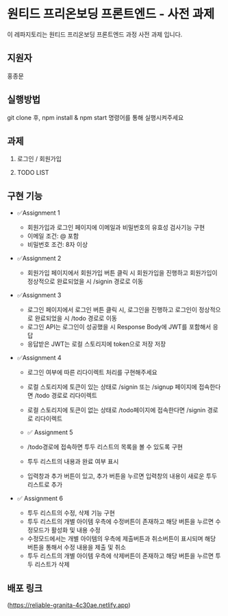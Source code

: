 # 원티드 프리온보딩 프론트엔드 - 사전 과제
이 레파지토리는 원티드 프리온보딩 프론트엔드 과정 사전 과제 입니다.

## 지원자
홍종문

## 실행방법
git clone 후, npm install & npm start 명령어를 통해 실행시켜주세요

## 과제
1. 로그인 / 회원가입

2. TODO LIST

## 구현 기능
* ✅Assignment 1
  * 회원가입과 로그인 페이지에 이메일과 비밀번호의 유효성 검사기능 구현
  * 이메일 조건: @ 포함
  * 비밀번호 조건: 8자 이상

* ✅Assignment 2
  *  회원가입 페이지에서 회원가입 버튼 클릭 시 회원가입을 진행하고 회원가입이 정상적으로 완료되었을 시 /signin 경로로 이동

* ✅Assignment 3
  * 로그인 페이지에서 로그인 버튼 클릭 시, 로그인을 진행하고 로그인이 정상적으로 완료되었을 시 /todo 경로로 이동
  * 로그인 API는 로그인이 성공했을 시 Response Body에 JWT를 포함해서 응답
  * 응답받은 JWT는 로컬 스토리지에 token으로 저장 저장

* ✅Assignment 4
  * 로그인 여부에 따른 리다이렉트 처리를 구현해주세요
  * 로컬 스토리지에 토큰이 있는 상태로 /signin 또는 /signup 페이지에 접속한다면 /todo 경로로 리다이렉트
  * 로컬 스토리지에 토큰이 없는 상태로 /todo페이지에 접속한다면 /signin 경로로 리다이렉트

  * ✅ Assignment 5
  * /todo경로에 접속하면 투두 리스트의 목록을 볼 수 있도록 구현
  * 투두 리스트의 내용과 완료 여부 표시
  * 입력창과 추가 버튼이 있고, 추가 버튼을 누르면 입력창의 내용이 새로운 투두 리스트로 추가

* ✅ Assignment 6
  * 투두 리스트의 수정, 삭제 기능 구현
  * 투두 리스트의 개별 아이템 우측에 수정버튼이 존재하고 해당 버튼을 누르면 수정모드가 활성화 및 내용 수정
  * 수정모드에서는 개별 아이템의 우측에 제출버튼과 취소버튼이 표시되며 해당 버튼을 통해서 수정 내용을 제출 및 취소
  * 투두 리스트의 개별 아이템 우측에 삭제버튼이 존재하고 해당 버튼을 누르면 투두 리스트가 삭제

## 배포 링크

(https://reliable-granita-4c30ae.netlify.app)